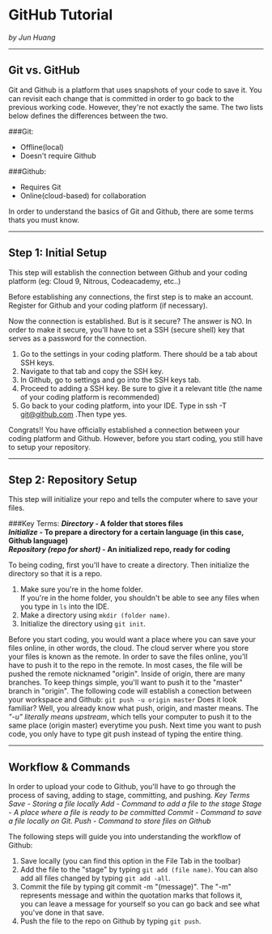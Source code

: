# GitHub Tutorial

_by Jun Huang_

---
## Git vs. GitHub
Git and Github is a platform that uses snapshots of your code to save it. 
You can revisit each change that is committed in order to go back to the previous working code. 
However, they're not exactly the same. The two lists below defines the differences between the two.

###Git:  
* Offline(local)  
* Doesn't require Github  

###Github:  
* Requires Git  
* Online(cloud-based) for collaboration  

In order to understand the basics of Git and Github, there are some terms thats you must know.

---
## Step 1: Initial Setup
This step will establish the connection between Github and your coding platform (eg: Cloud 9, Nitrous, Codeacademy, etc..)

Before establishing any connections, the first step is to make an account. Register for Github and your coding platform (if necessary).



Now the connection is established. But is it secure? The answer is NO. 
In order to make it secure, you'll have to set a SSH (secure shell) key that serves as a password for the connection. 
1. Go to the settings in your coding platform. There should be a tab about SSH keys. 
2. Navigate to that tab and copy the SSH key. 
3. In Github, go to settings and go into the SSH keys tab. 
4. Proceed to adding a SSH key. Be sure to give it a relevant title (the name of your coding platform is recommended)
5. Go back to your coding platform, into your IDE. Type in ssh -T git@github.com .Then type yes.

Congrats!! You have officially established a connection between your coding platform and Github. 
However, before you start coding, you still have to setup your repository.

---
## Step 2: Repository Setup
This step will initialize your repo and tells the computer where to save your files.

###Key Terms:
**_Directory_ - A folder that stores files**  
**_Initialize_ - To prepare a directory for a certain language (in this case, Github language)**  
**_Repository (repo for short)_ - An initialized repo, ready for coding**

To being coding, first you'll have to create a directory. Then initialize the directory so that it is a repo.

1. Make sure you're in the home folder.  
If you're in the home folder, you shouldn't be able to see any files when you type in `ls` into the IDE.
2. Make a directory using `mkdir (folder name)`.
3. Initialize the directory using `git init`.

Before you start coding, you would want a place where you can save your files online, in other words, the cloud. 
The cloud server where you store your files is known as the remote. 
In order to save the files online, you'll have to push it to the repo in the remote.
In most cases, the file will be pushed the remote nicknamed "origin".
Inside of origin, there are many branches. To keep things simple, you'll want to push it to the "master" branch in "origin".
The following code will establish a conection between your workspace and Github: `git push -u origin master`
Does it look familiar? Well, you already know what push, origin, and master means. 
The *"-u" literally means upstream*, which tells your computer to push it to the same place (origin master) everytime you push.
Next time you want to push code, you only have to type git push instead of typing the entire thing.

---
## Workflow & Commands
 
In order to upload your code to Github, you'll have to go through the process of saving, adding to stage, committing, and pushing.
*Key Terms* 
*Save - Storing a file locally*
*Add - Command to add a file to the stage*
*Stage - A place where a file is ready to be committed*
*Commit - Command to save a file locally on Git.*
*Push - Command to store files on Github*

The following steps will guide you into understanding the workflow of Github:

1. Save locally (you can find this option in the File Tab in the toolbar)
2. Add the file to the "stage" by typing `git add (file name)`. You can also add all files changed by typing `git add -all`. 
3. Commit the file by typing git commit -m "(message)".
The "-m" represents message and within the quotation marks that follows it,  
you can leave a message for yourself so you can go back and see what you've done in that save.
4. Push the file to the repo on Github by typing `git push`.